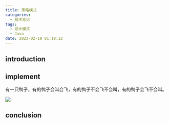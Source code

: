 ```yaml
---
title: 策略模式
categories:
  - 技术笔记
tags:
  - 设计模式
  - Java
date: 2023-02-19 01:19:12
---
```

## introduction

## implement
有一只鸭子，有的鸭子会叫会飞，有的鸭子不会飞不会叫，有的鸭子会飞不会叫。

![](http://www.plantuml.com/plantuml/png/ZLDDJm8n4BttL_Iunh2_W12YXfj6vS31U1ZRGHhQBRHJ247yxIw8jDKczTRflBxtEXzZJ-0e6CrKH-Zc890BQrg9nhOJlRl11MoKTNpFhld6AiddUjTSiGCJ6hoFs7ihKTy5iJmXXyDRXq0u6l5Bedzrff3AhpJaD55ofcWnKzsxhskgJXsPfye43NHskVS4fCJX-wa1rJLJSZtXosjPyDcA9TAZtQ93MHLz2Y2M4RK-XasP-C7EO5V_1MWDJXPh5rFbwkLDY_xojkK-uSsJ0q7ybu-pWK-UjdqUptqcvrwdKMxyudZ_etP8lSVFh7hxrfc9_djt4ektVgjC4Y4bDflad48olqqMbHeH2F_RtUaw81I1ZEKL7NuC1eKrOQKjwy5jMrw6Ahumowmy5F5LpDNfuqGNFbYSvhfyLlKwF1QUZR6JmUWl)

## conclusion
